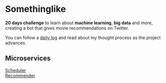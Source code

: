 # Somethinglike

**20 days challenge** to learn about **machine learning**, **big data** and more, creating a bot that gives movie recommendations on Twitter.

You can follow a [daily log](https://www.notion.so/20-Days-Somethinglike-a-recommender-bot-for-Twitter-1a0f28418d5442b4813daac49a033a21) and read about my thought process as the project advances.

## Microservices
[Scheduler](https://github.com/paroar/SomethinglikeCrontab)  
[Recommender](https://github.com/paroar/SomethinglikeRecommender)  

